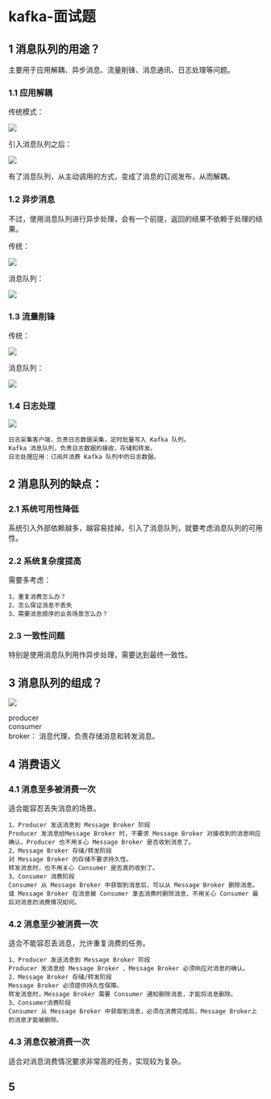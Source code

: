 # kafka-面试题

## 1 消息队列的用途？

主要用于应用解耦、异步消息、流量削锋、消息通讯、日志处理等问题。

### 1.1 应用解耦

传统模式：

![](../.gitbook/assets/image%20%2864%29.png)

引入消息队列之后：

![](../.gitbook/assets/image%20%2863%29.png)

有了消息队列，从主动调用的方式，变成了消息的订阅发布，从而解耦。

### 1.2 异步消息

不过，使用消息队列进行异步处理，会有一个前提，返回的结果不依赖于处理的结果。

传统：

![](../.gitbook/assets/image%20%2862%29.png)

消息队列：

![](../.gitbook/assets/image%20%2868%29.png)

### 1.3 流量削锋

传统：

![](../.gitbook/assets/image%20%2869%29.png)

消息队列：

![](../.gitbook/assets/image%20%2867%29.png)

### 1.4 日志处理

![](../.gitbook/assets/image%20%2856%29.png)

```text
日志采集客户端，负责日志数据采集，定时批量写入 Kafka 队列。
Kafka 消息队列，负责日志数据的接收，存储和转发。
日志处理应用：订阅并消费 Kafka 队列中的日志数据。
```



## 2 消息队列的缺点：

### 2.1 系统可用性降低

系统引入外部依赖越多，越容易挂掉。引入了消息队列，就要考虑消息队列的可用性。

### 2.2 系统复杂度提高

需要多考虑：

```text
1、重复消费怎么办？
2、怎么保证消息不丢失
3、需要消息顺序的业务场景怎么办？
```

### 2.3 一致性问题

特别是使用消息队列用作异步处理，需要达到最终一致性。



## 3 消息队列的组成？

![](../.gitbook/assets/image%20%2858%29.png)

producer  
consumer  
broker： 消息代理，负责存储消息和转发消息。

## 4 消费语义

### 4.1 消息至多被消费一次

适合能容忍丢失消息的场景。

```text
1、Producer 发送消息到 Message Broker 阶段
Producer 发消息给Message Broker 时，不要求 Message Broker 对接收到的消息响应确认，Producer 也不用关心 Message Broker 是否收到消息了。
2、Message Broker 存储/转发阶段
对 Message Broker 的存储不要求持久性。
转发消息时，也不用关心 Consumer 是否真的收到了。
3、Consumer 消费阶段
Consumer 从 Message Broker 中获取到消息后，可以从 Message Broker 删除消息。
或 Message Broker 在消息被 Consumer 拿去消费时删除消息，不用关心 Consumer 最后对消息的消费情况如何。
```

### 4.2 消息至少被消费一次

适合不能容忍丢消息，允许重复消费的任务。

```text
1、Producer 发送消息到 Message Broker 阶段
Producer 发消息给 Message Broker ，Message Broker 必须响应对消息的确认。
2、Message Broker 存储/转发阶段
Message Broker 必须提供持久性保障。
转发消息时，Message Broker 需要 Consumer 通知删除消息，才能将消息删除。
3、Consumer消费阶段
Consumer 从 Message Broker 中获取到消息，必须在消费完成后，Message Broker上的消息才能被删除。
```

### 4.3 消息仅被消费一次

适合对消息消费情况要求非常高的任务，实现较为复杂。



## 5 





## 



